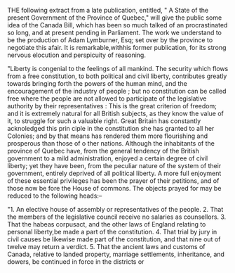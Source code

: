   THE following extract from a late publication, entitled, " A State of the present Government of the Province of Quebec," will give the public some idea of the Canada Bill, which has been so much talked of an procrastinated so long, and at present pending in Parliament. The work we understand to be the production of Adam Lymburner, Esq; set over by the province to negotiate this afair. It is remarkable,withhis former publication, for its strong nervous elocution and perspicuity of reasoning.  "Liberty is congenial to the feelings of all mankind. The security which flows from a free constitution, to both political and civil liberty, contributes greatly towards bringing forth the powers of the human mind, and the encouragement of the industry of people ; but no constitution can be called free where the people are not allowed to participate of the legislative authority by their representatives : This is the great criterion of freedom; and it is extremely natural for all British subjects, as they know the value of it, to struggle for such a valuable right. Great Britain has constantly acknoledged this prin ciple in the constitution she has granted to all her Colonies; and by that means has rendered them more flourishing and prosperous than those of o ther nations. Although the inhabitants of the province of Quebec have, from the general tendency of the British government to a mild administration, enjoyed a certain degree of civil liberty; yet they have been, from the peculiar nature of the system of their government, entirely deprived of all political liberty. A more full enjoyment of these essential privileges has been the prayer of their petitions, and of those now be fore the House of commons. The objects prayed for may be reduced to the following heads:–  "1. An elective house of assembly or representatives of the people. 2. That the members of the legislative council receive no salaries as counsellors. 3. That the habeas corpusact, and the other laws of England relating to personal liberty,be made a part of the constitution. 4. That trial by jury in civil causes be likewise made part of the constitution, and that nine out of twelve may return a verdict. 5. That the ancient laws and customs of Canada, relative to landed property, marriage settlements, inheritance, and dowers, be continued in force in the districts or